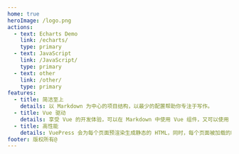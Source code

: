 ```yaml
---
home: true
heroImage: /logo.png
actions:
  - text: Echarts Demo
    link: /echarts/
    type: primary
  - text: JavaScript
    link: /JavaScript/
    type: primary
  - text: other
    link: /other/
    type: primary 
features:
  - title: 简洁至上
    details: 以 Markdown 为中心的项目结构，以最少的配置帮助你专注于写作。
  - title: Vue 驱动
    details: 享受 Vue 的开发体验，可以在 Markdown 中使用 Vue 组件，又可以使用 Vue 来开发自定义主题。
  - title: 高性能
    details: VuePress 会为每个页面预渲染生成静态的 HTML，同时，每个页面被加载的时候，将作为 SPA 运行。
footer: 版权所有@
---
```

